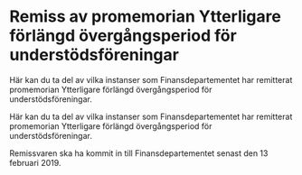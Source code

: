 # Remiss av promemorian Ytterligare förlängd övergångsperiod för understödsföreningar

Här kan du ta del av vilka instanser som Finansdepartementet har remitterat promemorian Ytterligare förlängd övergångsperiod för understödsföreningar.

Här kan du ta del av vilka instanser som Finansdepartementet har remitterat promemorian Ytterligare förlängd övergångsperiod för understödsföreningar.

Remissvaren ska ha kommit in till Finansdepartementet senast den 13 februari 2019.
